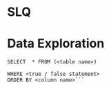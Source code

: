 # SLQ

# Data Exploration

`SELECT  * FROM (<table name>)` 

```SELECT <column name>, <column name> FROM <table name>
WHERE <true / false statement>
ORDER BY <column name>```
